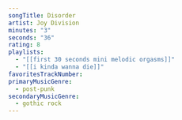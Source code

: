 ```yaml
---
songTitle: Disorder
artist: Joy Division
minutes: "3"
seconds: "36"
rating: 8
playlists:
  - "[[first 30 seconds mini melodic orgasms]]"
  - "[[i kinda wanna die]]"
favoritesTrackNumber:
primaryMusicGenre:
  - post-punk
secondaryMusicGenre:
  - gothic rock
---
```

